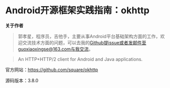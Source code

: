 # Android开源框架实践指南：okhttp

**关于作者**

>郭孝星，程序员，吉他手，主要从事Android平台基础架构方面的工作，欢迎交流技术方面的问题，可以去我的[Github](https://github.com/guoxiaoxing)提issue或者发邮件至guoxiaoxingse@163.com与我交流。

>An HTTP+HTTP/2 client for Android and Java applications.

官方网站：https://github.com/square/okhttp

源码版本：3.8.0